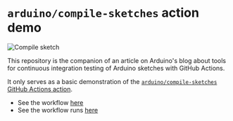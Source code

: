 # `arduino/compile-sketches` action demo

![Compile sketch](https://github.com/arduino/arduino-cli-example/workflows/Compile%20sketch/badge.svg)

This repository is the companion of an article on Arduino's blog about tools for continuous integration testing of Arduino sketches with GitHub Actions.

It only serves as a basic demonstration of the [`arduino/compile-sketches` GitHub Actions action](https://github.com/arduino/compile-sketches).

- See the workflow [here](https://github.com/per1234/arduino-cli-example/blob/compile-sketches-demo/.github/workflows/compile-sketch.yml)
- See the workflow runs [here](https://github.com/arduino/arduino-cli-example/actions?query=workflow%3A%22Compile+sketch%22)
